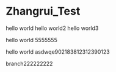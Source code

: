 # Zhangrui_Test
hello world
hello world2
hello world3



hello world 5555555


hello world asdwqe902183812312390123


branch222222222
